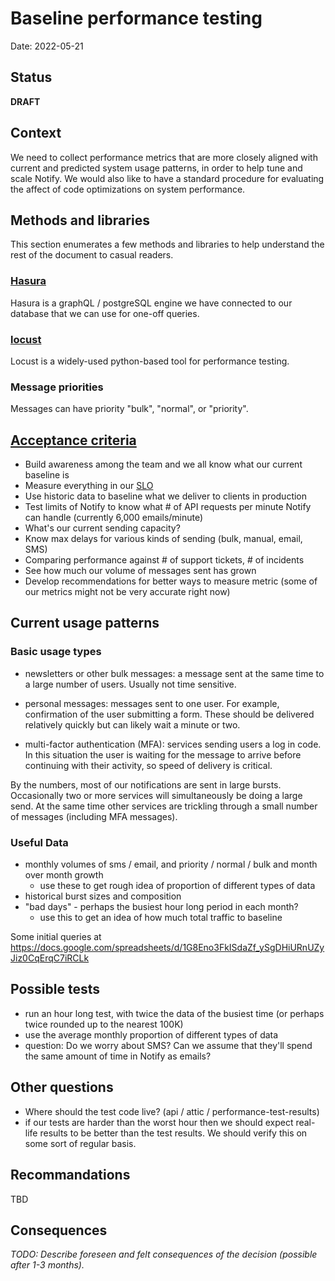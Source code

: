 # Baseline performance testing

Date: 2022-05-21

## Status

**DRAFT**

## Context

We need to collect performance metrics that are more closely aligned with current and predicted system usage patterns, in order to help tune and scale Notify.
We would also like to have a standard procedure for evaluating the affect of code optimizations on system performance.

## Methods and libraries

This section enumerates a few methods and libraries to help understand the rest of
the document to casual readers.

### [Hasura](https://hasura.io/)

Hasura is a graphQL / postgreSQL engine we have connected to our database that we can use for one-off queries.

### [locust](https://locust.io/)

Locust is a widely-used python-based tool for performance testing.

### Message priorities

Messages can have priority "bulk", "normal", or "priority".

## [Acceptance criteria](https://app.zenhub.com/workspaces/notify-planning-614b3ad91bc2030015ed22f5/issues/cds-snc/notification-planning/351)

* Build awareness among the team and we all know what our current baseline is
* Measure everything in our [SLO](https://docs.google.com/spreadsheets/d/1fU-FJ7THfWEqNhbpQ4r22MQipFwC7SP851ZQnOf68cM)
*  Use historic data to baseline what we deliver to clients in production
* Test limits of Notify to know what # of API requests per minute Notify can handle (currently 6,000 emails/minute)
* What's our current sending capacity?
* Know max delays for various kinds of sending (bulk, manual, email, SMS)
* Comparing performance against # of support tickets, # of incidents
* See how much our volume of messages sent has grown
* Develop recommendations for better ways to measure metric (some of our metrics might not be very accurate right now)

## Current usage patterns

### Basic usage types

* newsletters or other bulk messages: a message sent at the same time to a large number of users. Usually not time sensitive.

* personal messages: messages sent to one user. For example, confirmation of the user submitting a form. These should be delivered relatively quickly but can likely wait a minute or two.

* multi-factor authentication (MFA): services sending users a log in code. In this situation the user is waiting for the message to arrive before continuing with their activity, so speed of delivery is critical.


By the numbers, most of our notifications are sent in large bursts. Occasionally two or more services will simultaneously be doing a large send. At the same time other services are trickling through a small number of messages (including MFA messages).

### Useful Data

* monthly volumes of sms / email, and priority / normal / bulk and month over month growth
  * use these to get rough idea of proportion of different types of data
* historical burst sizes and composition
* "bad days" - perhaps the busiest hour long period in each month?
  * use this to get an idea of how much total traffic to baseline

Some initial queries at
https://docs.google.com/spreadsheets/d/1G8Eno3FkISdaZf_ySgDHiURnUZyJiz0CqErqC7iRCLk

## Possible tests

* run an hour long test, with twice the data of the busiest time (or perhaps twice rounded up to the nearest 100K)
* use the average monthly proportion of different types of data
* question: Do we worry about SMS? Can we assume that they'll spend the same amount of time in Notify as emails?

## Other questions

* Where should the test code live? (api / attic / performance-test-results)
* if our tests are harder than the worst hour then we should expect real-life results to be better than the test results. We should verify this on some sort of regular basis. 

## Recommandations

TBD

## Consequences

_TODO: Describe foreseen and felt consequences of the decision (possible after 1-3 months)._
